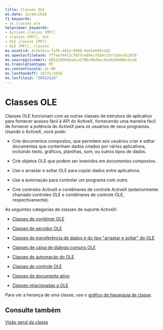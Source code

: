 ```yaml
---
title: Classes OLE
ms.date: 11/04/2016
f1_keywords:
- vc.classes.ole
helpviewer_keywords:
- ActiveX classes [MFC]
- classes [MFC], OLE
- OLE classes [MFC]
- OLE [MFC], classes
ms.assetid: 4c2b2bca-fafb-4d2d-8498-9ed1e04011d2
ms.openlocfilehash: ff7ae74472c7857ce89ecf839c15cfa2ec4128f8
ms.sourcegitcommit: 6052185696adca270bc9bdbec45a626dd89cdcdd
ms.translationtype: MT
ms.contentlocale: pt-BR
ms.lasthandoff: 10/31/2018
ms.locfileid: "50622528"
---
```

# <a name="ole-classes"></a>Classes OLE

Classes OLE funcionam com as outras classes de estrutura de aplicativo para fornecer acesso fácil à API do ActiveX, fornecendo uma maneira fácil de fornecer a potência do ActiveX para os usuários de seus programas. Usando o ActiveX, você pode:

- Crie documentos compostos, que permitem aos usuários criar e editar documentos que contenham dados criados por vários aplicativos, incluindo texto, gráficos, planilhas, som, ou outros tipos de dados.

- Crie objetos OLE que podem ser inseridos em documentos compostos.

- Use o arrastar e soltar OLE para copiar dados entre aplicativos.

- Use a automação para controlar um programa com outro.

- Crie controles ActiveX e contêineres de controle ActiveX (anteriormente chamado controles OLE e contêineres de controle OLE, respectivamente).

As seguintes categorias de classes de suporte ActiveX:

- [Classes de contêiner OLE](../mfc/ole-container-classes.md)

- [Classes de servidor OLE](../mfc/ole-server-classes.md)

- [Classes de transferência de dados e do tipo "arrastar e soltar" do OLE](../mfc/ole-drag-and-drop-and-data-transfer-classes.md)

- [Classes de caixa de diálogo comuns OLE](../mfc/ole-common-dialog-classes.md)

- [Classes de automação do OLE](../mfc/ole-automation-classes.md)

- [Classes de controle OLE](../mfc/ole-control-classes.md)

- [Classes de documento ativo](../mfc/active-document-classes.md)

- [Classes relacionadas a OLE](../mfc/ole-related-classes.md)

Para ver a herança de uma classe, use o [gráfico de hierarquia de classe](../mfc/hierarchy-chart.md).

## <a name="see-also"></a>Consulte também

[Visão geral da classe](../mfc/class-library-overview.md)

